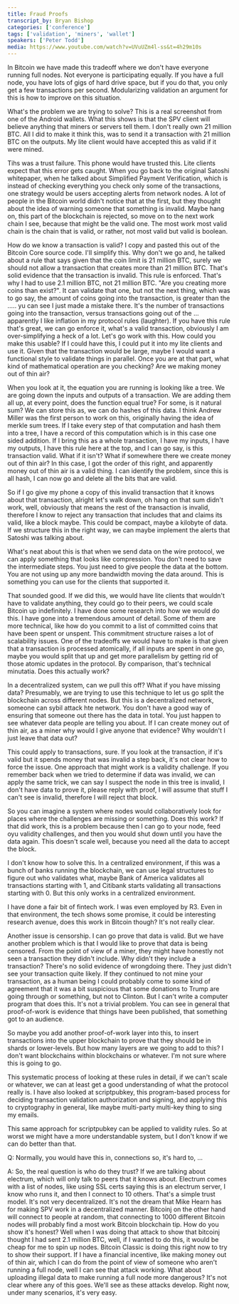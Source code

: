 ```yaml
---
title: Fraud Proofs
transcript_by: Bryan Bishop
categories: ['conference']
tags: ['validation', 'miners', 'wallet']
speakers: ['Peter Todd']
media: https://www.youtube.com/watch?v=UVuUZm4l-ss&t=4h29m10s
---
```


In Bitcoin we have made this tradeoff where we don't have everyone running full nodes. Not everyone is participating equally. If you have a full node, you have lots of gigs of hard drive space, but if you do that, you only get a few transactions per second. Modularizing validation an argument for this is how to improve on this situation.

What's the problem we are trying to solve? This is a real screenshot from one of the Android wallets. What this shows is that the SPV client will believe anything that miners or servers tell them. I don't really own 21 million BTC. All I did to make it think this, was to send it a transaction with 21 million BTC on the outputs. My lite client would have accepted this as valid if it were mined.

Tihs was a trust failure. This phone would have trusted this. Lite clients expect that this error gets caught. When you go back to the original Satoshi whitepaper, when he talked about Simplified Payment Verification, which is instead of checking everything you check only some of the transactions, one strategy would be users accepting alerts from network nodes. A lot of people in the Bitcoin world didn't notice that at the first, but they thought about the idea of warning someone that something is invalid. Maybe hang on, this part of the blockchain is rejected, so move on to the next work chain I see, because that might be the valid one. The most work most valid chain is the chain that is valid, or rather, not most valid but valid is boolean.

How do we know a transaction is valid? I copy and pasted this out of the Bitcoin Core source code. I'll simplify this. Why don't we go and, he talked about a rule that says given that the coin limit is 21 million BTC, surely we should not allow a transaction that creates more than 21 million BTC. That's solid evidence that the transaction is invalid. This rule is enforced. That's why I had to use 2.1 million BTC, not 21 million BTC. "Are you creating more coins than exist?". It can validate that one, but not the next thing, which was to go say, the amount of coins going into the transaction, is greater than the ..... yu can see I just made a mistake there. It's the number of transactions going into the transaction, versus transactions going out of the ... apparently I like inflation in my protocol rules (laughter). If you have this rule that's great, we can go enforce it, what's a valid transaction, obviously I am over-simplifying a heck of a lot. Let's go work with this. How could you make this usable? If I could have this, I could put it into my lite clients and use it. Given that the transaction would be large, maybe I would want a functional style to validate things in parallel. Once you are at that part, what kind of mathematical operation are you checking? Are we making money out of thin air?

When you look at it, the equation you are running is looking like a tree. We are going down the inputs and outputs of a transaction. We are adding them all up, at every point, does the function equal true? For some, is it natural sum? We can store this as, we can do hashes of this data. I think Andrew Miller was the first person to work on this, originally having the idea of merkle sum trees. If I take every step of that computation and hash them into a tree, I have a record of this computation which is in this case one sided addition. If I bring this as a whole transaction, I have my inputs, I have my outputs, I have this rule here at the top, and I can go say, is this transaction valid. What if it isn't? What if somewhere there we create money out of thin air? In this case, I got the order of this right, and apparently money out of thin air is a valid thing. I can identify the problem, since this is all hash, I can now go and delete all the bits that are valid.

So if I go give my phone a copy of this invalid transaction that it knows about that transaction, alright let's walk down, oh hang on that sum didn't work, well, obviously that means the rest of the transaction is invalid, therefore I know to reject any transaction that includes that and claims its valid, like a block maybe. This could be compact, maybe a kilobyte of data. If we structure this in the right way, we can maybe implement the alerts that Satoshi was talking about.

What's neat about this is that when we send data on the wire protocol, we can apply something that looks like compression. You don't need to save the intermediate steps. You just need to give people the data at the bottom. You are not using up any more bandwidth moving the data around. This is something you can use for the clients that supported it.

That sounded good. If we did this, we would have lite clients that wouldn't have to validate anything, they could go to their peers, we could scale Bitcoin up indefinitely. I have done some research into how we would do this. I have gone into a tremendous amount of detail. Some of them are more technical, like how do you commit to a list of committed coins that have been spent or unspent. This commitment structure raises a lot of scalability issues. One of the tradeoffs we would have to make is that given that a transaction is processed atomically, if all inputs are spent in one go, maybe you would split that up and get more parallelism by getting rid of those atomic updates in the protocol. By comparison, that's technical minutatia. Does this actually work?

In a decentralized system, can we pull this off? What if you have missing data? Presumably, we are trying to use this technique to let us go split the blockchain across different nodes. But this is a decentralized network, someone can sybil attack hte network. You don't have a good way of ensuring that someone out there has the data in total. You just happen to see whatever data people are telling you about. If I can create money out of thin air, as a miner why would I give anyone that evidence? Why wouldn't I just leave that data out?

This could apply to transactions, sure. If you look at the transaction, if it's valid but it spends money that was invalid a step back, it's not clear how to force the issue. One approach that might work is a validity challenge. If you remember back when we tried to determine if data was invalid, we can apply the same trick, we can say I suspect the node in this tree is invalid, I don't have data to prove it, please reply with proof, I will assume that stuff I can't see is invalid, therefore I will reject that block.

So you can imagine a system where nodes would collaboratively look for places where the challenges are missing or something. Does this work? If that did work, this is a problem because then I can go to your node, feed oyu validity challenges, and then you would shut down until you have the data again. This doesn't scale well, because you need all the data to accept the block.

I don't know how to solve this. In a centralized environment, if this was a bunch of banks running the blockchain, we can use legal structures to figure out who validates what, maybe Bank of America validates all transactions starting with 1, and Citibank starts validating all transactions starting with 0. But this only works in a centralized environment.

I have done a fair bit of fintech work. I was even employed by R3. Even in that environment, the tech shows some promise, it could be interesting research avenue, does this work in Bitcoin though? It's not really clear.

Another issue is censorship. I can go prove that data is valid. But we have another problem which is that I would like to prove that data is being censored. From the point of view of a miner, they might have honestly not seen a transaction they didn't include. Why didn't they include a transaction? There's no solid evidence of wrongdoing there. They just didn't see your transaction quite likely. If they continued to not mine your transaction, as a human being I could probably come to some kind of agreement that it was a bit suspicious that some donations to Trump are going through or something, but not to Clinton. But I can't write a computer program that does this. It's not a trivial problem. You can see in general that proof-of-work is evidence that things have been published, that something got to an audience.

So maybe you add another proof-of-work layer into this, to insert transactions into the upper blockchain to prove that they should be in shards or lower-levels. But how many layers are we going to add to this? I don't want blockchains within blockchains or whatever. I'm not sure where this is going to go.

This systematic process of looking at these rules in detail, if we can't scale or whatever, we can at least get a good understanding of what the protocol really is. I have also looked at scriptpubkey, this program-based process for deciding transaction validation authorization and signing, and applying this to cryptography in general, like maybe multi-party multi-key thing to sing my emails.

This same approach for scriptpubkey can be applied to validity rules. So at worst we might have a more understandable system, but I don't know if we can do better than that.

Q: Normally, you would have this in, connections so, it's hard to, ...

A: So, the real question is who do they trust? If we are talking about electrum, which will only talk to peers that it knows about. Electrum comes with a list of nodes, like using SSL certs saying this is an electrum server, I know who runs it, and then I connect to 10 others. That's a simple trust model. It's not very decentralized. It's not the dream that Mike Hearn has for making SPV work in a decentralized manner. Bitcoinj on the other hand will connect to people at random, that connecting to 1000 different Bitcoin nodes will probably find a most work Bitcoin blockchain tip. How do you show it's honest? Well when I was doing that attack to show that bitcoinj thought I had sent 2.1 million BTC, well, if I wanted to do this, it would be cheap for me to spin up nodes. Bitcoin Classic is doing this right now to try to show their support. If I have a financial incentive, like making money out of thin air, which I can do from the point of view of someone who aren't running a full node, well I can see that attack working. What about uploading illegal data to make running a full node more dangerous? It's not clear where any of this goes. We'll see as these attacks develop. Right now, under many scenarios, it's very easy.

